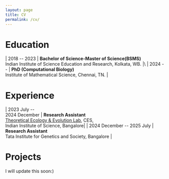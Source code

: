 ```yaml
---
layout: page
title: CV
permalink: /cv/
---
```


# Education

| 2018 -- 2023 | **Bachelor of Science-Master of Science(BSMS)** <br> Indian Institute of Science Education and Research, Kolkata, WB. |\\
| 2024 -- | **PhD (Computational Biology)** <br> Institute of Mathematical Science, Chennai, TN. |

# Experience

| 2023 July -- <br> 2024 December | **Research Assistant** <br> [Theoretical Ecology & Evolution Lab](https://teelabiisc.wordpress.com/), CES, <br> Indian Institute of Science, Bangalore|
| 2024 December -- 2025 July  | **Research Assistant** <br> Tata Institute for Genetics and Society, Bangalore |

# Projects

I will update this soon:)

<!-- 2020 January -- \\
**Observing and Inferring a Collective** \\
Under the guidance of [Dr. Danny M Raj](https://www.dannyraj.com/), Department of Chemical Engineering, Indian Instiute of Science, Bangalore \\
_We study the movement of agents in a collective system, trying to understand how much we can learn about the individual agents from observed data about the collective._ -->

